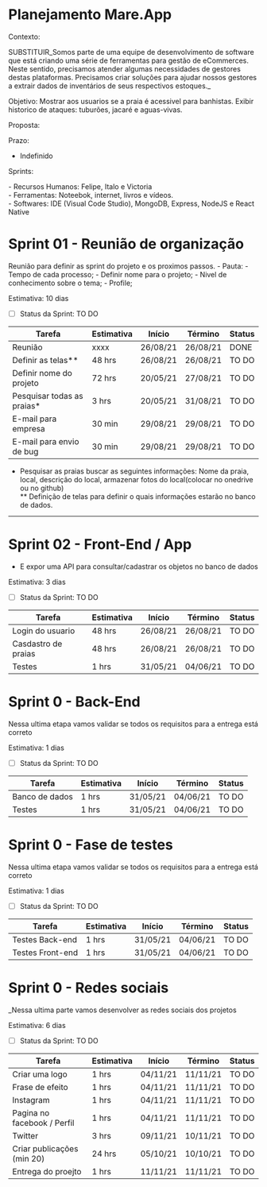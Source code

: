 # Planejamento Mare.App


Contexto:
 <p> SUBSTITUIR_Somos parte de uma equipe de desenvolvimento de software que está criando uma série de ferramentas para gestão de eCommerces. Neste sentido, precisamos atender algumas necessidades de gestores destas plataformas. Precisamos criar soluções para ajudar nossos gestores a extrair dados de inventários de seus respectivos estoques._ </p>
 
 Objetivo: Mostrar aos usuarios se a praia é acessivel para banhistas. Exibir historico de ataques: tuburões, jacaré e aguas-vivas.

Proposta: 
<p> </p>

Prazo: 
  - Indefinido


<p>Sprints: <br></p>
       - Recursos Humanos:  Felipe, Italo e Victoria <br> 
       - Ferramentas: Noteebok, internet, livros e vídeos. <br>
       - Softwares: IDE (Visual Code Studio), MongoDB, Express, NodeJS e React Native <br>
       

# Sprint 01 - Reunião de organização

  Reunião para definir as sprint do projeto e os proximos passos.
     - Pauta: 
            - Tempo de cada processo;
            - Definir nome para o projeto;
            - Nivel de conhecimento sobre o tema;
            - Profile;
            
  
  Estimativa: 10 dias
   - [ ] Status da Sprint: TO DO

|                        Tarefa                           | Estimativa |  Início  |  Término  |    Status    |
|---------------------------------------------------------|------------|----------|-----------|--------------|
|Reunião                                                  |    xxxx    | 26/08/21 |  26/08/21 |     DONE     |
|Definir as telas**                                       |   48 hrs   | 26/08/21 |  26/08/21 |    TO DO     |
|Definir nome do projeto                                  |   72 hrs   | 20/05/21 |  27/08/21 |    TO DO     |
|Pesquisar todas as praias*                               |   3 hrs    | 20/05/21 |  31/08/21 |    TO DO     |
|E-mail para empresa                                      |   30 min   | 29/08/21 |  29/08/21 |    TO DO     |
|E-mail para envio de bug                                 |   30 min   | 29/08/21 |  29/08/21 |    TO DO     |


* Pesquisar as praias buscar as seguintes informações: Nome da praia, local, descrição do local, armazenar fotos do local(colocar no onedrive ou no github)<br>
** Definição de telas para definir o quais informações estarão no banco de dados.<br>

_______________________________________________________________________________________________________________


# Sprint 02 - Front-End / App

  - E expor uma API para consultar/cadastrar os objetos no banco de dados


 Estimativa: 3 dias
   - [ ] Status da Sprint: TO DO 

|                            Tarefa                             | Estimativa |  Início  |  Término  |    Status    |
|---------------------------------------------------------------|------------|----------|-----------|--------------|
|Login do usuario                                               |   48 hrs   | 26/08/21 |  26/08/21 |    TO DO     |
|Casdastro de praias                                            |   48 hrs   | 26/08/21 |  26/08/21 |    TO DO     |
|Testes                                                         |    1 hrs   | 31/05/21 |  04/06/21 |    TO DO     |


# Sprint 0 - Back-End
  Nessa ultima etapa vamos validar se todos os requisitos para a entrega está correto

    
 Estimativa: 1 dias
   - [ ] Status da Sprint: TO DO 

|                            Tarefa                             | Estimativa |  Início  |  Término  |   Status     |
|---------------------------------------------------------------|------------|----------|-----------|--------------|
|Banco de dados                                                 |    1 hrs   | 31/05/21 |  04/06/21 |     TO DO    |
|Testes                                                         |    1 hrs   | 31/05/21 |  04/06/21 |     TO DO    |



# Sprint 0 - Fase de testes
  Nessa ultima etapa vamos validar se todos os requisitos para a entrega está correto

    
 Estimativa: 1 dias
   - [ ] Status da Sprint: TO DO 

|                            Tarefa                             | Estimativa |  Início  |  Término  |   Status     |
|---------------------------------------------------------------|------------|----------|-----------|--------------|
|Testes Back-end                                                |    1 hrs   | 31/05/21 |  04/06/21 |     TO DO    |
|Testes Front-end                                               |    1 hrs   | 31/05/21 |  04/06/21 |     TO DO    |


# Sprint 0 - Redes sociais 

 _Nessa ultima parte vamos desenvolver as redes sociais dos projetos <br>

 Estimativa: 6 dias
   - [ ] Status da Sprint: TO DO   

|                            Tarefa                             | Estimativa |  Início  |  Término  |   Status     |
|---------------------------------------------------------------|------------|----------|-----------|--------------|
|Criar uma logo                                                 |    1 hrs   | 04/11/21 |  11/11/21 |     TO DO    |
|Frase de efeito                                                |    1 hrs   | 04/11/21 |  11/11/21 |     TO DO    |
|Instagram                                                      |    1 hrs   | 04/11/21 |  11/11/21 |     TO DO    |
|Pagina no facebook / Perfil                                    |    1 hrs   | 04/11/21 |  11/11/21 |     TO DO    |
|Twitter                                                        |    3 hrs   | 09/11/21 |  10/11/21 |     TO DO    |
|Criar publicações (min 20)                                     |    24 hrs  | 05/10/21 |  10/10/21 |     TO DO    |
|Entrega do proejto                                             |    1 hrs   | 11/11/21 |  11/11/21 |     TO DO    |


